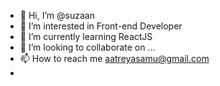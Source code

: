 - 👋 Hi, I’m @suzaan
- 👀 I’m interested in Front-end Developer
- 🌱 I’m currently learning ReactJS
- 💞️ I’m looking to collaborate on ...
- 📫 How to reach me aatreyasamu@gmail.com
- 

<!---
samippokharel/samippokharel is a ✨ special ✨ repository because its `README.md` (this file) appears on your GitHub profile.
You can click the Preview link to take a look at your changes.
--->
